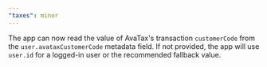 ```yaml
---
"taxes": minor
---
```


The app can now read the value of AvaTax's transaction `customerCode` from the `user.avataxCustomerCode` metadata field. If not provided, the app will use `user.id` for a logged-in user or the recommended fallback value.
